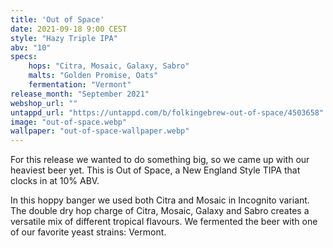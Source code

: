 ```yaml
---
title: 'Out of Space'
date: 2021-09-18 9:00 CEST
style: "Hazy Triple IPA"
abv: "10"
specs:
    hops: "Citra, Mosaic, Galaxy, Sabro"
    malts: "Golden Promise, Oats"
    fermentation: "Vermont"
release_month: "September 2021"
webshop_url: ""
untappd_url: "https://untappd.com/b/folkingebrew-out-of-space/4503658"
image: "out-of-space.webp"
wallpaper: "out-of-space-wallpaper.webp"
---
```


For this release we wanted to do something big, so we came up with our heaviest beer yet. This is Out of Space, a New England Style TIPA that clocks in at 10% ABV.

In this hoppy banger we used both Citra and Mosaic in Incognito variant. The double dry hop charge of Citra, Mosaic, Galaxy and Sabro creates a versatile mix of different tropical flavours. We fermented the beer with one of our favorite yeast strains: Vermont.

